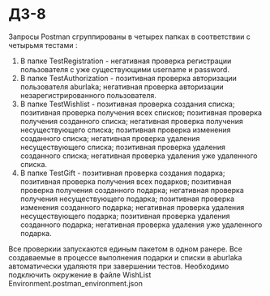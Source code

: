 # ДЗ-8
Запросы Postman сгруппированы в четырех папках в соответствии с четырьмя тестами : 
1) В папке TestRegistration - негативная проверка регистрации пользователя с уже существующими username и password.
2) В папке TestAuthorization - позитивная проверка авторизации пользователя aburlaka; негативная проверка авторизации незарегистрированного пользователя.
3) В папке TestWishlist - позитивная проверка создания списка; позитивная проверка получения всех списков; позитивная проверка получения созданного списка; негативная проверка получения несуществующего списка; позитивная проверка изменения созданного списка; негативная проверка удаления несуществующего списка; позитивная проверка удаления созданного списка; негативная проверка удаления уже удаленного списка.
4) В папке TestGift - позитивная проверка создания подарка; позитивная проверка получения всех подарков; позитивная проверка получения созданного подарка; негативная проверка получения несуществующего подарка; позитивная проверка изменения созданного подарка; негативная проверка удаления несуществующего подарка; позитивная проверка удаления созданного подарка; негативная проверка удаления уже удаленного подарка.

Все проверкии запускаются единым пакетом в одном ранере. Все создаваемые в процессе выполнения подарки и списки в aburlaka автоматически удаляютя при завершении тестов.
Необходимо подключить окружение в файле WishList Environment.postman_environment.json

